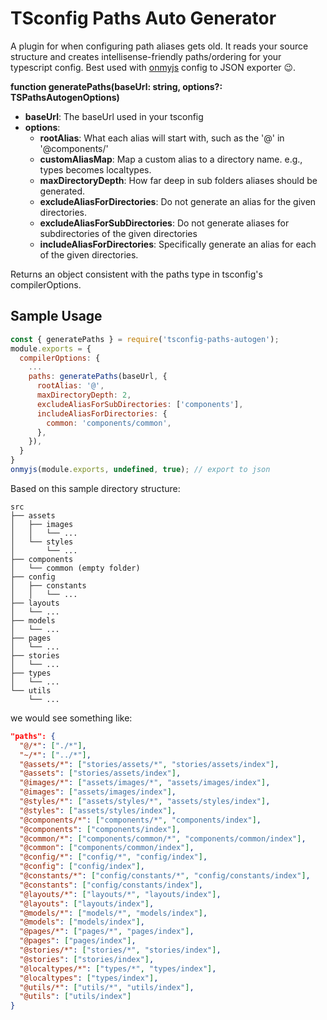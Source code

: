 # TSconfig Paths Auto Generator

A plugin for when configuring path aliases gets old. It reads your source structure and creates intellisense-friendly paths/ordering for your typescript config. Best used with [onmyjs](https://www.npmjs.com/package/onmyjs) config to JSON exporter 😉.

**function generatePaths(baseUrl: string, options?: TSPathsAutogenOptions)**

- **baseUrl**: The baseUrl used in your tsconfig
- **options**:
  - **rootAlias**: What each alias will start with, such as the '@' in '@components/'
  - **customAliasMap**: Map a custom alias to a directory name. e.g., types becomes localtypes.
  - **maxDirectoryDepth**: How far deep in sub folders aliases should be generated.
  - **excludeAliasForDirectories**: Do not generate an alias for the given directories.
  - **excludeAliasForSubDirectories**: Do not generate aliases for subdirectories of the given directories
  - **includeAliasForDirectories**: Specifically generate an alias for each of the given directories.

Returns an object consistent with the paths type in tsconfig's compilerOptions.

## Sample Usage

```javascript
const { generatePaths } = require('tsconfig-paths-autogen');
module.exports = {
  compilerOptions: {
    ...
    paths: generatePaths(baseUrl, {
      rootAlias: '@',
      maxDirectoryDepth: 2,
      excludeAliasForSubDirectories: ['components'],
      includeAliasForDirectories: {
        common: 'components/common',
      },
    }),
  }
}
onmyjs(module.exports, undefined, true); // export to json
```

Based on this sample directory structure:

```
src
├── assets
│   ├── images
│   │   └── ...
│   └── styles
│       └── ...
├── components
│   └── common (empty folder)
├── config
│   ├── constants
│   │   └── ...
├── layouts
│   └── ...
├── models
│   └── ...
├── pages
│   └── ...
├── stories
│   └── ...
├── types
│   └── ...
└── utils
    └── ...
```

we would see something like:

```json
"paths": {
  "@/*": ["./*"],
  "~/*": ["../*"],
  "@assets/*": ["stories/assets/*", "stories/assets/index"],
  "@assets": ["stories/assets/index"],
  "@images/*": ["assets/images/*", "assets/images/index"],
  "@images": ["assets/images/index"],
  "@styles/*": ["assets/styles/*", "assets/styles/index"],
  "@styles": ["assets/styles/index"],
  "@components/*": ["components/*", "components/index"],
  "@components": ["components/index"],
  "@common/*": ["components/common/*", "components/common/index"],
  "@common": ["components/common/index"],
  "@config/*": ["config/*", "config/index"],
  "@config": ["config/index"],
  "@constants/*": ["config/constants/*", "config/constants/index"],
  "@constants": ["config/constants/index"],
  "@layouts/*": ["layouts/*", "layouts/index"],
  "@layouts": ["layouts/index"],
  "@models/*": ["models/*", "models/index"],
  "@models": ["models/index"],
  "@pages/*": ["pages/*", "pages/index"],
  "@pages": ["pages/index"],
  "@stories/*": ["stories/*", "stories/index"],
  "@stories": ["stories/index"],
  "@localtypes/*": ["types/*", "types/index"],
  "@localtypes": ["types/index"],
  "@utils/*": ["utils/*", "utils/index"],
  "@utils": ["utils/index"]
}
```
